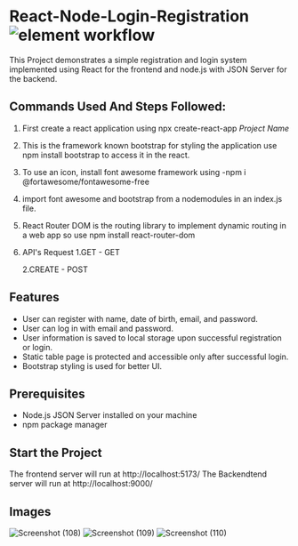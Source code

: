 # React-Node-Login-Registration![element workflow](https://img.shields.io/badge/Front%20End-React-red)

This Project demonstrates a simple registration and login system implemented using React for the frontend and node.js with JSON Server for the backend.

## Commands Used And Steps Followed:
1. First create a react application using npx create-react-app <i>Project Name</i>
2. This is the framework known bootstrap for styling the application use npm install bootstrap to access it in the react.
3. To use an icon, install font awesome framework using -npm i @fortawesome/fontawesome-free
4. import font awesome and bootstrap from a nodemodules in an index.js file.
5. React Router DOM is the routing library to implement dynamic routing in a web app so use npm install react-router-dom
6. API's Request 
    1.GET - GET
   
    2.CREATE - POST

## Features

- User can register with name, date of birth, email, and password.
- User can log in with email and password.
- User information is saved to local storage upon successful registration or login.
- Static table page is protected and accessible only after successful login.
- Bootstrap styling is used for better UI.

## Prerequisites

- Node.js JSON Server installed on your machine
- npm package manager

## Start the Project
The frontend server will run at http://localhost:5173/
The Backendtend server will run at http://localhost:9000/

## Images
![Screenshot (108)](https://github.com/Sagar-Bhamare/Elansol-Assignment/assets/150238760/101aa31c-0e5b-44b8-a007-545f855fb307)
![Screenshot (109)](https://github.com/Sagar-Bhamare/Elansol-Assignment/assets/150238760/eb6223a8-6dfb-4858-a8fe-49d973d1b3e4)
![Screenshot (110)](https://github.com/Sagar-Bhamare/Elansol-Assignment/assets/150238760/0a1906f7-bc52-4f64-80cb-0f72dbf14dbc)




